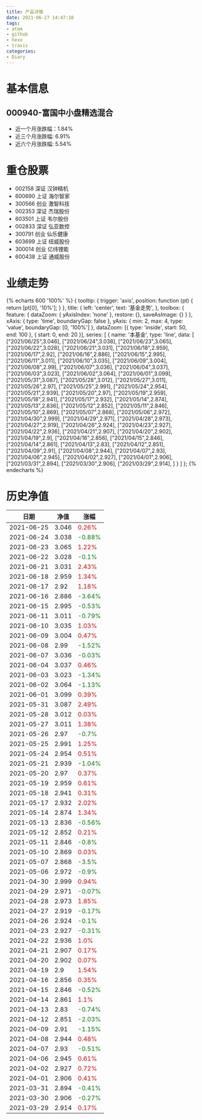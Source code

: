 ```yaml
---
title: 产品详情
date: 2021-06-27 14:47:10
tags:
- atom
- github
- hexo
- travis
categories:
- Diary
---
```


# 基本信息
## 000940-富国中小盘精选混合
- 近一个月涨跌幅：1.84%
- 近三个月涨跌幅: 6.91%
- 近六个月涨跌幅: 5.54%

# 重仓股票
- 002158 深证 汉钟精机
- 600690 上证 海尔智家
- 300566 创业 激智科技
- 002353 深证 杰瑞股份
- 603501 上证 韦尔股份
- 002833 深证 弘亚数控
- 300791 创业 仙乐健康
- 603699 上证 纽威股份
- 300014 创业 亿纬锂能
- 600438 上证 通威股份
# 业绩走势

{% echarts 600 '100%' %}
{
  tooltip: {
        trigger: 'axis',
        position: function (pt) {
            return [pt[0], '10%'];
        }
    },
    title: {
        left: 'center',
        text: '基金走势',
    },
    toolbox: {
        feature: {
            dataZoom: {
                yAxisIndex: 'none'
            },
            restore: {},
            saveAsImage: {}
        }
    },
    xAxis: {
        type: 'time',
        boundaryGap: false
    },
    yAxis: {
        min: 2,
        max: 4,
        type: 'value',
        boundaryGap: [0, '100%']
    },
    dataZoom: [{
        type: 'inside',
        start: 50,
        end: 100
    }, {
        start: 0,
        end: 20
    }],
    series: [
        {
            name: '本基金',
            type: 'line',
            data: [
["2021/06/25",3.046],
["2021/06/24",3.038],
["2021/06/23",3.065],
["2021/06/22",3.028],
["2021/06/21",3.031],
["2021/06/18",2.959],
["2021/06/17",2.92],
["2021/06/16",2.886],
["2021/06/15",2.995],
["2021/06/11",3.011],
["2021/06/10",3.035],
["2021/06/09",3.004],
["2021/06/08",2.99],
["2021/06/07",3.036],
["2021/06/04",3.037],
["2021/06/03",3.023],
["2021/06/02",3.064],
["2021/06/01",3.099],
["2021/05/31",3.087],
["2021/05/28",3.012],
["2021/05/27",3.011],
["2021/05/26",2.97],
["2021/05/25",2.991],
["2021/05/24",2.954],
["2021/05/21",2.939],
["2021/05/20",2.97],
["2021/05/19",2.959],
["2021/05/18",2.941],
["2021/05/17",2.932],
["2021/05/14",2.874],
["2021/05/13",2.836],
["2021/05/12",2.852],
["2021/05/11",2.846],
["2021/05/10",2.869],
["2021/05/07",2.868],
["2021/05/06",2.972],
["2021/04/30",2.999],
["2021/04/29",2.971],
["2021/04/28",2.973],
["2021/04/27",2.919],
["2021/04/26",2.924],
["2021/04/23",2.927],
["2021/04/22",2.936],
["2021/04/21",2.907],
["2021/04/20",2.902],
["2021/04/19",2.9],
["2021/04/16",2.856],
["2021/04/15",2.846],
["2021/04/14",2.861],
["2021/04/13",2.83],
["2021/04/12",2.851],
["2021/04/09",2.91],
["2021/04/08",2.944],
["2021/04/07",2.93],
["2021/04/06",2.945],
["2021/04/02",2.927],
["2021/04/01",2.906],
["2021/03/31",2.894],
["2021/03/30",2.906],
["2021/03/29",2.914],
]
        }
    ]
};
{% endecharts %}

# 历史净值

| 日期 | 净值 | 涨幅 |
| --- | --- | --- |
|2021-06-25|3.046|<font color=red>0.26%</font>|
|2021-06-24|3.038|<font color=green>-0.88%</font>|
|2021-06-23|3.065|<font color=red>1.22%</font>|
|2021-06-22|3.028|<font color=green>-0.1%</font>|
|2021-06-21|3.031|<font color=red>2.43%</font>|
|2021-06-18|2.959|<font color=red>1.34%</font>|
|2021-06-17|2.92|<font color=red>1.18%</font>|
|2021-06-16|2.886|<font color=green>-3.64%</font>|
|2021-06-15|2.995|<font color=green>-0.53%</font>|
|2021-06-11|3.011|<font color=green>-0.79%</font>|
|2021-06-10|3.035|<font color=red>1.03%</font>|
|2021-06-09|3.004|<font color=red>0.47%</font>|
|2021-06-08|2.99|<font color=green>-1.52%</font>|
|2021-06-07|3.036|<font color=green>-0.03%</font>|
|2021-06-04|3.037|<font color=red>0.46%</font>|
|2021-06-03|3.023|<font color=green>-1.34%</font>|
|2021-06-02|3.064|<font color=green>-1.13%</font>|
|2021-06-01|3.099|<font color=red>0.39%</font>|
|2021-05-31|3.087|<font color=red>2.49%</font>|
|2021-05-28|3.012|<font color=red>0.03%</font>|
|2021-05-27|3.011|<font color=red>1.38%</font>|
|2021-05-26|2.97|<font color=green>-0.7%</font>|
|2021-05-25|2.991|<font color=red>1.25%</font>|
|2021-05-24|2.954|<font color=red>0.51%</font>|
|2021-05-21|2.939|<font color=green>-1.04%</font>|
|2021-05-20|2.97|<font color=red>0.37%</font>|
|2021-05-19|2.959|<font color=red>0.61%</font>|
|2021-05-18|2.941|<font color=red>0.31%</font>|
|2021-05-17|2.932|<font color=red>2.02%</font>|
|2021-05-14|2.874|<font color=red>1.34%</font>|
|2021-05-13|2.836|<font color=green>-0.56%</font>|
|2021-05-12|2.852|<font color=red>0.21%</font>|
|2021-05-11|2.846|<font color=green>-0.8%</font>|
|2021-05-10|2.869|<font color=red>0.03%</font>|
|2021-05-07|2.868|<font color=green>-3.5%</font>|
|2021-05-06|2.972|<font color=green>-0.9%</font>|
|2021-04-30|2.999|<font color=red>0.94%</font>|
|2021-04-29|2.971|<font color=green>-0.07%</font>|
|2021-04-28|2.973|<font color=red>1.85%</font>|
|2021-04-27|2.919|<font color=green>-0.17%</font>|
|2021-04-26|2.924|<font color=green>-0.1%</font>|
|2021-04-23|2.927|<font color=green>-0.31%</font>|
|2021-04-22|2.936|<font color=red>1.0%</font>|
|2021-04-21|2.907|<font color=red>0.17%</font>|
|2021-04-20|2.902|<font color=red>0.07%</font>|
|2021-04-19|2.9|<font color=red>1.54%</font>|
|2021-04-16|2.856|<font color=red>0.35%</font>|
|2021-04-15|2.846|<font color=green>-0.52%</font>|
|2021-04-14|2.861|<font color=red>1.1%</font>|
|2021-04-13|2.83|<font color=green>-0.74%</font>|
|2021-04-12|2.851|<font color=green>-2.03%</font>|
|2021-04-09|2.91|<font color=green>-1.15%</font>|
|2021-04-08|2.944|<font color=red>0.48%</font>|
|2021-04-07|2.93|<font color=green>-0.51%</font>|
|2021-04-06|2.945|<font color=red>0.61%</font>|
|2021-04-02|2.927|<font color=red>0.72%</font>|
|2021-04-01|2.906|<font color=red>0.41%</font>|
|2021-03-31|2.894|<font color=green>-0.41%</font>|
|2021-03-30|2.906|<font color=green>-0.27%</font>|
|2021-03-29|2.914|<font color=red>0.17%</font>|
